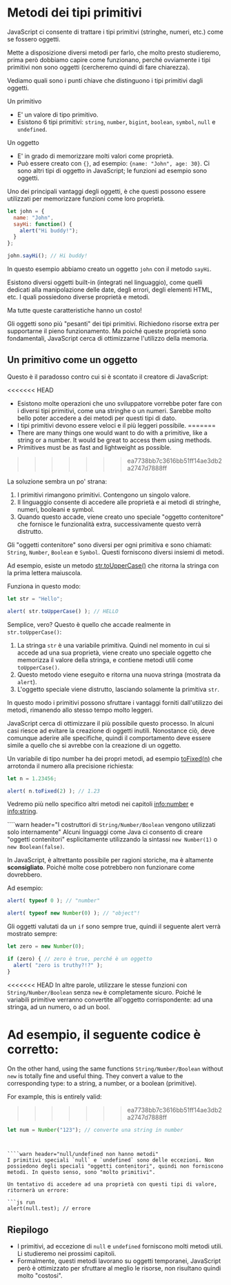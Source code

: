 # Metodi dei tipi primitivi

JavaScript ci consente di trattare i tipi primitivi (stringhe, numeri, etc.) come se fossero oggetti.

Mette a disposizione diversi metodi per farlo, che molto presto studieremo, prima però dobbiamo capire come funzionano, perché ovviamente i tipi primitivi non sono oggetti (cercheremo quindi di fare chiarezza).

Vediamo quali sono i punti chiave che distinguono i tipi primitivi dagli oggetti.

Un primitivo

- E' un valore di tipo primitivo.
- Esistono 6 tipi primitivi: `string`, `number`, `bigint`, `boolean`, `symbol`, `null` e `undefined`.

Un oggetto

- E' in grado di memorizzare molti valori come proprietà.
- Può essere creato con `{}`, ad esempio: `{name: "John", age: 30}`. Ci sono altri tipi di oggetto in JavaScript; le funzioni ad esempio sono oggetti.

Uno dei principali vantaggi degli oggetti, è che questi possono essere utilizzati per memorizzare funzioni come loro proprietà.

```js run
let john = {
  name: "John",
  sayHi: function() {
    alert("Hi buddy!");
  }
};

john.sayHi(); // Hi buddy!
```

In questo esempio abbiamo creato un oggetto `john` con il metodo `sayHi`.

Esistono diversi oggetti built-in (integrati nel linguaggio), come quelli dedicati alla manipolazione delle date, degli errori, degli elementi HTML, etc. I quali possiedono diverse proprietà e metodi.

Ma tutte queste caratteristiche hanno un costo!

Gli oggetti sono più "pesanti" dei tipi primitivi. Richiedono risorse extra per supportarne il pieno funzionamento. Ma poiché queste proprietà sono fondamentali, JavaScript cerca di ottimizzarne l'utilizzo della memoria.

## Un primitivo come un oggetto

Questo è il paradosso contro cui si è scontato il creatore di JavaScript:

<<<<<<< HEAD
- Esistono molte operazioni che uno sviluppatore vorrebbe poter fare con i diversi tipi primitivi, come una stringhe o un numeri. Sarebbe molto bello poter accedere a dei metodi per questi tipi di dato.
- I tipi primitivi devono essere veloci e il più leggeri possibile.
=======
- There are many things one would want to do with a primitive, like a string or a number. It would be great to access them using methods.
- Primitives must be as fast and lightweight as possible.
>>>>>>> ea7738bb7c3616bb51ff14ae3db2a2747d7888ff

La soluzione sembra un po' strana:

1. I primitivi rimangono primitivi. Contengono un singolo valore.
2. Il linguaggio consente di accedere alle proprietà e ai metodi di stringhe, numeri, booleani e symbol.
3. Quando questo accade, viene creato uno speciale "oggetto contenitore" che fornisce le funzionalità extra, successivamente questo verrà distrutto.

Gli "oggetti contenitore" sono diversi per ogni primitiva e sono chiamati: `String`, `Number`, `Boolean` e `Symbol`. Questi forniscono diversi insiemi di metodi.

Ad esempio, esiste un metodo [str.toUpperCase()](https://developer.mozilla.org/en/docs/Web/JavaScript/Reference/Global_Objects/String/toUpperCase) che ritorna la stringa con la prima lettera maiuscola.

Funziona in questo modo:

```js run
let str = "Hello";

alert( str.toUpperCase() ); // HELLO
```

Semplice, vero?  Questo è quello che accade realmente in `str.toUpperCase()`:

1. La stringa `str` è una variabile primitiva. Quindi nel momento in cui si accede ad una sua proprietà, viene creato uno speciale oggetto che memorizza il valore della stringa, e contiene metodi utili come `toUpperCase()`.
2. Questo metodo viene eseguito e ritorna una nuova stringa (mostrata da `alert`).
3. L'oggetto speciale viene distrutto, lasciando solamente la primitiva `str`.

In questo modo i primitivi possono sfruttare i vantaggi forniti dall'utilizzo dei metodi, rimanendo allo stesso tempo molto leggeri.

JavaScript cerca di ottimizzare il più possibile questo processo. In alcuni casi riesce ad evitare la creazione di oggetti inutili. Nonostance ciò, deve comunque aderire alle specifiche, quindi il comportamento deve essere simile a quello che si avrebbe con la creazione di un oggetto.

Un variabile di tipo number ha dei propri metodi, ad esempio [toFixed(n)](https://developer.mozilla.org/en-US/docs/Web/JavaScript/Reference/Global_Objects/Number/toFixed) che arrotonda il numero alla precisione richiesta:

```js run
let n = 1.23456;

alert( n.toFixed(2) ); // 1.23
```

Vedremo più nello specifico altri metodi nei capitoli <info:number> e <info:string>.


````warn header="I costruttori di `String/Number/Boolean` vengono utilizzati solo internamente"
Alcuni linguaggi come Java ci consento di creare "oggetti contenitori" esplicitamente utilizzando la sintassi `new Number(1)` o `new Boolean(false)`.

In JavaScript, è altrettanto possibile per ragioni storiche, ma è altamente **sconsigliato**. Poiché molte cose potrebbero non funzionare come dovrebbero.

Ad esempio:

```js run
alert( typeof 0 ); // "number"

alert( typeof new Number(0) ); // "object"!
```

Gli oggetti valutati da un `if` sono sempre true, quindi il seguente alert verrà mostrato sempre:

```js run
let zero = new Number(0);

if (zero) { // zero è true, perché è un oggetto
  alert( "zero is truthy?!?" );
}
```

<<<<<<< HEAD
In altre parole, utilizzare le stesse funzioni con `String/Number/Boolean` senza `new` è completamente sicuro. Poiché le variabili primitive verranno convertite all'oggetto corrispondente: ad una stringa, ad un numero, o ad un bool.

Ad esempio, il seguente codice è corretto:
=======
On the other hand, using the same functions `String/Number/Boolean` without `new` is totally fine and useful thing. They convert a value to the corresponding type: to a string, a number, or a boolean (primitive).

For example, this is entirely valid:

>>>>>>> ea7738bb7c3616bb51ff14ae3db2a2747d7888ff
```js
let num = Number("123"); // converte una string in number
```
````


````warn header="null/undefined non hanno metodi"
I primitivi speciali `null` e `undefined` sono delle eccezioni. Non possiedono degli speciali "oggetti contenitori", quindi non forniscono metodi. In questo senso, sono "molto primitivi".

Un tentativo di accedere ad una proprietà con questi tipi di valore, ritornerà un errore:

```js run
alert(null.test); // errore
````

## Riepilogo

- I primitivi, ad eccezione di `null` e `undefined` forniscono molti metodi utili. Li studieremo nei prossimi capitoli.
- Formalmente, questi metodi lavorano su oggetti temporanei, JavaScript però è ottimizzato per sfruttare al meglio le risorse, non risultano quindi molto "costosi".
